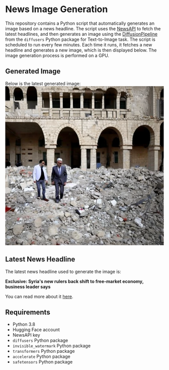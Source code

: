 # News Image Generation
This repository contains a Python script that automatically generates an image based on a news headline. The script uses the [NewsAPI](https://newsapi.org/) to fetch the latest headlines, and then generates an image using the [DiffusionPipeline](https://github.com/huggingface/diffusers) from the `diffusers` Python package for Text-to-Image task.
The script is scheduled to run every few minutes. Each time it runs, it fetches a new headline and generates a new image, which is then displayed below. The image generation process is performed on a GPU.

## Generated Image
Below is the latest generated image:
![Generated Image](image.png)

## Latest News Headline
The latest news headline used to generate the image is:

**Exclusive: Syria's new rulers back shift to free-market economy, business leader says**

You can read more about it [here](https://news.google.com/rss/articles/CBMiwAFBVV95cUxPQk9JbkVYOVdBZjRnNllJU1VfTFBDTWtoZTlxbmhCNFFlZndUbzV2NUNBa2o2QnhzamFYcy1RVEpSeDNxZ3M3WnBfZEh1dksxelJUQ3BOcTlvbHRCbXBpQ0YzZEtSemNYcW9pVTh6TkR3emxYSm9mMWlXYlMzM3ZWQ0dIOUk0c19EMy15SFpkQndldEx3aGh0SDZibGNiZVgxWlUtZDh6d2F1cmNIVDhOeTh4b294X3R6QzNwZHJ6cU8?oc=5).

## Requirements
- Python 3.8
- Hugging Face account
- NewsAPI key
- `diffusers` Python package
- `invisible_watermark` Python package
- `transformers` Python package
- `accelerate` Python package
- `safetensors` Python package
